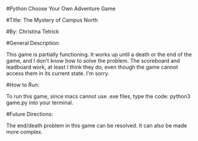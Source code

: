 #Python Choose Your Own Adventure Game

#Title: The Mystery of Campus North

#By: Christina Tetrick

#General Description:

This game is partially functioning. It works up until a death or the end of the game, and I don't know how to solve the problem. The scoreboard and leadboard work, at least I think they do, even though the game cannot access them in its current state. I'm sorry.

#How to Run:

To run this game, since macs cannot use .exe files, type the code:
python3 game.py
into your terminal.

#Future Directions:

The end/death problem in this game can be resolved. It can also be made more complex. 
